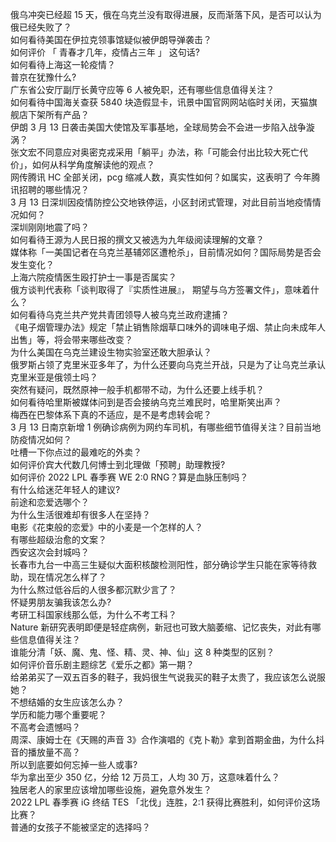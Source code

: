 俄乌冲突已经超 15 天，俄在乌克兰没有取得进展，反而渐落下风，是否可以认为俄已经失败了？  
如何看待美国在伊拉克领事馆疑似被伊朗导弹袭击？  
如何评价 「 青春才几年，疫情占三年 」 这句话?  
如何看待上海这一轮疫情？  
普京在犹豫什么?  
广东省公安厅副厅长黄守应等 6 人被免职，还有哪些信息值得关注？  
如何看待中国海关查获 5840 块造假显卡，讯景中国官网网站临时关闭，天猫旗舰店下架所有产品？  
伊朗 3 月 13 日袭击美国大使馆及军事基地，全球局势会不会进一步陷入战争漩涡？  
张文宏不同意应对奥密克戎采用「躺平」办法，称「可能会付出比较大死亡代价」，如何从科学角度解读他的观点？  
网传腾讯 HC 全部关闭，pcg 缩减人数，真实性如何？如属实，这表明了 今年腾讯招聘的哪些情况？  
3 月 13 日深圳因疫情防控公交地铁停运，小区封闭式管理，对此目前当地疫情情况如何？  
深圳刚刚地震了吗？  
如何看待王源为人民日报的撰文又被选为九年级阅读理解的文章？  
媒体称「一美国记者在乌克兰基辅郊区遭枪杀」，目前情况如何？国际局势是否会发生变化？  
上海六院疫情医生殴打护士一事是否属实？  
俄方谈判代表称「谈判取得了『实质性进展』， 期望与乌方签署文件」，意味着什么？  
如何看待乌克兰共产党共青团领导人被乌克兰政府逮捕？  
《电子烟管理办法》规定「禁止销售除烟草口味外的调味电子烟、禁止向未成年人出售」等，将会带来哪些改变？  
为什么美国在乌克兰建设生物实验室还敢大胆承认？  
俄罗斯占领了克里米亚多年了，为什么还要向乌克兰开战，只是为了让乌克兰承认克里米亚是俄领土吗？  
突然有疑问，既然原神一般手机都带不动，为什么还要上线手机？  
如何看待哈里斯被媒体问到是否会接纳乌克兰难民时，哈里斯笑出声？  
梅西在巴黎体系下真的不适应，是不是考虑转会呢？  
3 月 13 日南京新增 1 例确诊病例为网约车司机，有哪些细节值得关注？目前当地防疫情况如何？  
吐槽一下你点过的最难吃的外卖？  
如何评价宾大代数几何博士到北理做「预聘」助理教授?  
如何评价 2022 LPL 春季赛 WE 2:0 RNG？算是血脉压制吗？  
有什么给迷茫年轻人的建议?  
前途和恋爱选哪个？  
为什么生活很难却有很多人在坚持？  
电影《花束般的恋爱》中的小麦是一个怎样的人？  
有哪些超级治愈的文案？  
西安这次会封城吗？  
长春市九台一中高三生疑似大面积核酸检测阳性，部分确诊学生只能在家等待救助，现在情况怎么样了？  
为什么熬过低谷后的人很多都沉默少言了？  
怀疑男朋友骗我该怎么办?  
考研工科国家线那么低，为什么不考工科？  
Nature 新研究表明即便是轻症病例，新冠也可致大脑萎缩、记忆丧失，对此有哪些信息值得关注？  
谁能分清「妖、魔、鬼、怪、精、灵、神、仙」这 8 种类型的区别？  
如何评价音乐剧主题综艺《爱乐之都》第一期？  
给弟弟买了一双五百多的鞋子，我妈很生气说我买的鞋子太贵了，我应该怎么说服她？  
不想结婚的女生应该怎么办？  
学历和能力哪个重要呢？  
不高考会遗憾吗？  
周深、康姆士在《天赐的声音 3》合作演唱的《克卜勒》拿到首期金曲，为什么抖音的播放量不高？  
所以到底要如何忘掉一些人或事?  
华为拿出至少 350 亿，分给 12 万员工，人均 30 万，这意味着什么？  
独居老人的家里应该增加哪些设施，避免意外发生？  
2022 LPL 春季赛 iG 终结 TES 「北伐」连胜，2:1 获得比赛胜利，如何评价这场比赛？  
普通的女孩子不能被坚定的选择吗？  
